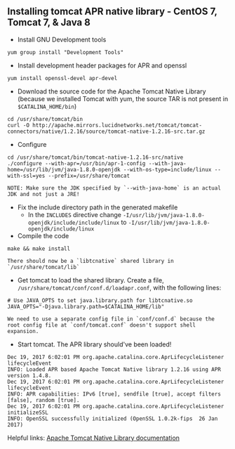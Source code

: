 ## Installing tomcat APR native library - CentOS 7, Tomcat 7, & Java 8
* Install GNU Development tools  
```
yum group install "Development Tools"
```
* Install development header packages for APR and openssl  
```
yum install openssl-devel apr-devel
```
* Download the source code for the Apache Tomcat Native Library (because we installed Tomcat with yum, the source TAR is not present in `$CATALINA_HOME/bin`)  
```
cd /usr/share/tomcat/bin
curl -O http://apache.mirrors.lucidnetworks.net/tomcat/tomcat-connectors/native/1.2.16/source/tomcat-native-1.2.16-src.tar.gz
```
* Configure  
```
cd /usr/share/tomcat/bin/tomcat-native-1.2.16-src/native
./configure --with-apr=/usr/bin/apr-1-config --with-java-home=/usr/lib/jvm/java-1.8.0-openjdk --with-os-type=include/linux --with-ssl=yes --prefix=/usr/share/tomcat
```
    NOTE: Make sure the JDK specified by `--with-java-home` is an actual JDK and not just a JRE!
* Fix the include directory path in the generated makefile  
    - In the `INCLUDES` directive change `-I/usr/lib/jvm/java-1.8.0-openjdk/include/include/linux` to `-I/usr/lib/jvm/java-1.8.0-openjdk/include/linux`    
* Compile the code  
```
make && make install
```
    There should now be a `libtcnative` shared library in `/usr/share/tomcat/lib`
* Get tomcat to load the shared library. Create a file, `/usr/share/tomcat/conf/conf.d/loadapr.conf`, with the following lines:  
```
# Use JAVA_OPTS to set java.library.path for libtcnative.so  
JAVA_OPTS="-Djava.library.path=$CATALINA_HOME/lib"
```
    We need to use a separate config file in `conf/conf.d` because the root config file at `conf/tomcat.conf` doesn't support shell expansion.
* Start tomcat. The APR library should've been loaded!  
```
Dec 19, 2017 6:02:01 PM org.apache.catalina.core.AprLifecycleListener lifecycleEvent
INFO: Loaded APR based Apache Tomcat Native library 1.2.16 using APR version 1.4.8.
Dec 19, 2017 6:02:01 PM org.apache.catalina.core.AprLifecycleListener lifecycleEvent
INFO: APR capabilities: IPv6 [true], sendfile [true], accept filters [false], random [true].
Dec 19, 2017 6:02:01 PM org.apache.catalina.core.AprLifecycleListener initializeSSL
INFO: OpenSSL successfully initialized (OpenSSL 1.0.2k-fips  26 Jan 2017)
```

Helpful links:  [Apache Tomcat Native Library documentation](https://tomcat.apache.org/native-doc/)

